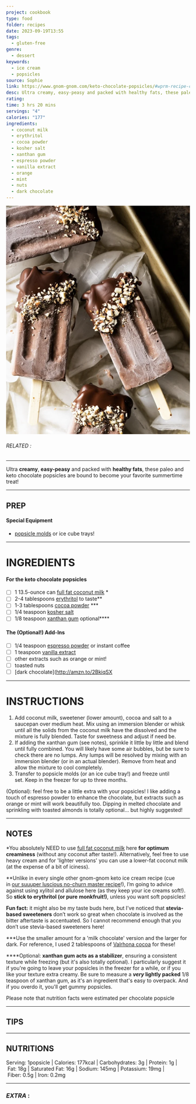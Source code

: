 ```yaml
---
project: cookbook
type: food
folder: recipes
date: 2023-09-19T13:55
tags:
  - gluten-free
genre:
  - dessert
keywords:
  - ice cream
  - popsicles
source: Sophie
link: https://www.gnom-gnom.com/keto-chocolate-popsicles/#wprm-recipe-container-10896
desc: Ultra creamy, easy-peasy and packed with healthy fats, these paleo and keto chocolate popsicles are bound to become your favorite summertime treat!
rating: 
time: 3 hrs 20 mins
servings: "4"
calories: "177"
ingredients:
  - coconut milk
  - erythritol
  - cocoa powder
  - kosher salt
  - xanthan gum
  - espresso powder
  - vanilla extract
  - orange
  - mint
  - nuts
  - dark chocolate
---
```


![IMAGE](image_174.png)

###### *RELATED* : 
---
Ultra **creamy**, **easy-peasy** and packed with **healthy fats**, these paleo and keto chocolate popsicles are bound to become your favorite summertime treat!

---
## PREP

#### Special Equipment

- [popsicle molds](https://amzn.to/2HiJHuW) or ice cube trays!

---
# INGREDIENTS

#### For the keto chocolate popsicles

 - [ ] 1 13.5-ounce can [full fat coconut milk](https://amzn.to/2IG1URJ) *
 - [ ] 2-4 tablespoons [erythritol](https://amzn.to/2GA01UL) to taste**
 - [ ] 1-3 tablespoons [cocoa powder](http://amzn.to/2xydo3V) ***
 - [ ] 1/4 teaspoon [kosher salt](https://amzn.to/2uM2LxM)
 - [ ] 1/8 teaspoon [xanthan gum](https://amzn.to/2uKe4GF) optional****

#### The (Optional!) Add-Ins

- [ ] 1/4 teaspoon [espresso powder](http://amzn.to/2EOzc2k) or instant coffee
- [ ] 1 teaspoon [vanilla extract](http://amzn.to/2gVTsV4)
- [ ] other extracts such as orange or mint!
- [ ] toasted nuts
- [ ] [dark chocolate](http://amzn.to/2BkiqSX

---
# INSTRUCTIONS

1. Add coconut milk, sweetener (lower amount), cocoa and salt to a saucepan over medium heat. Mix using an immersion blender or whisk until all the solids from the coconut milk have the dissolved and the mixture is fully blended. Taste for sweetness and adjust if need be.
2. If adding the xanthan gum (see notes), sprinkle it little by little and blend until fully combined. You will likely have some air bubbles, but be sure to check there are no lumps. Any lumps will be resolved by mixing with an immersion blender (or in an actual blender). Remove from heat and allow the mixture to cool completely. 
3. Transfer to popsicle molds (or an ice cube tray!) and freeze until set. Keep in the freezer for up to three months.
   
(Optional): feel free to be a little extra with your popsicles! I like adding a touch of espresso powder to enhance the chocolate, but extracts such as orange or mint will work beautifully too. Dipping in melted chocolate and sprinkling with toasted almonds is totally optional... but highly suggested!

---
## NOTES

*You absolutely NEED to use [full fat coconut milk](http://amzn.to/2x9N7Lq) here **for optimum creaminess** (without any coconut after taste!). Alternatively, feel free to use heavy cream and for 'lighter versions' you can use a lower-fat coconut milk (at the expense of a bit of iciness).  

**Unlike in every single other gnom-gnom keto ice cream recipe (cue in [our suuuper luscious no-churn master recipe](https://www.gnom-gnom.com/keto-ice-cream-recipe/)!), I’m going to advice against using xylitol and allulose here (as they keep your ice creams soft!). So **stick to erythritol (or pure** **monkfruit!)**, unless you want soft popsicles! 

**Fun fact:** it might also be my taste buds here, but I’ve noticed that **stevia-based sweeteners** don’t work so great when chocolate is involved as the bitter aftertaste is accentuated. So I cannot recommend enough that you don’t use stevia-based sweeteners here!

***Use the smaller amount for a 'milk chocolate' version and the larger for dark. For reference, I used 2 tablespoons of [Valrhona cocoa](http://amzn.to/2xydo3V) for these!

****Optional: **xanthan gum acts as a stabilizer**, ensuring a consistent texture while freezing (but it's also totally optional). I particularly suggest it if you're going to leave your popsicles in the freezer for a while, or if you like your texture extra creamy. Be sure to measure a **_very_ lightly packed** 1/8 teaspoon of xanthan gum, as it's an ingredient that's easy to overpack. And if you overdo it, you'll get gummy popsicles. 

Please note that nutrition facts were estimated per chocolate popsicle

---
## TIPS



---
## NUTRITIONS

Serving: 1popsicle | Calories: 177kcal | Carbohydrates: 3g | Protein: 1g | Fat: 18g | Saturated Fat: 16g | Sodium: 145mg | Potassium: 19mg | Fiber: 0.5g | Iron: 0.2mg

---
### *EXTRA* :



